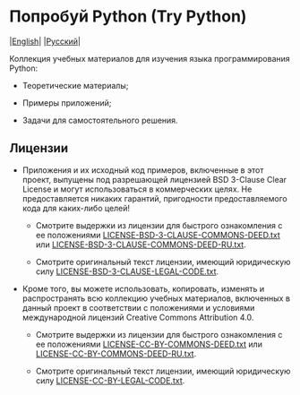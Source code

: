# Попробуй Python (Try Python)


|[English](https://github.com/askras/trypython/blob/main/README.md)|
|[Русский](https://github.com/askras/trypython/blob/main/README-RU.md)|


Коллекция учебных материалов для изучения языка программирования Python:

 - Теоретические материалы;

 - Примеры приложений;

 - Задачи для самостоятельного решения.


## Лицензии

 - Приложения и их исходный код примеров, включенные в этот проект, выпущены под разрешающей лицензией BSD 3-Clause Clear License и могут использоваться в коммерческих целях. Не предоставляется никаких гарантий, пригодности предоставляемого кода для каких-либо целей!

    - Смотрите выдержки из лицензии для быстрого ознакомления с ее положениями [LICENSE-BSD-3-CLAUSE-COMMONS-DEED.txt](https://github.com/askras/trypython/blob/main/LICENSE-BSD-3-CLAUSE-COMMONS-DEED.txt) или [LICENSE-BSD-3-CLAUSE-COMMONS-DEED-RU.txt](https://github.com/askras/trypython/blob/main/LICENSE-BSD-3-CLAUSE-COMMONS-DEED-RU.txt).

    - Смотрите оригинальный текст лицензии, имеющий юридическую силу [LICENSE-BSD-3-CLAUSE-LEGAL-CODE.txt](https://github.com/askras/trypython/blob/main/LICENSE-BSD-3-CLAUSE-LEGAL-CODE.txt).

 - Кроме того, вы можете использовать, копировать, изменять и распространять всю коллекцию учебных материалов, включенных в данный проект в соответствии с положениями и условиями международной лицензий Creative Commons Attribution 4.0.

    - Смотрите выдержки из лицензии для быстрого ознакомления с ее положениями  [LICENSE-CC-BY-COMMONS-DEED.txt](https://github.com/askras/trypython/blob/main/LICENSE-CC-BY-COMMONS-DEED.txt) или [LICENSE-CC-BY-COMMONS-DEED-RU.txt](https://github.com/askras/trypython/blob/main/LICENSE-CC-BY-COMMONS-DEED-RU.txt).

    - Смотрите оригинальный текст лицензии, имеющий юридическую силу [LICENSE-CC-BY-LEGAL-CODE.txt](https://github.com/askras/trypython/blob/main/LICENSE-CC-BY-LEGAL-CODE.txt).
